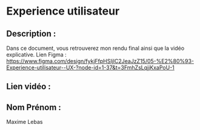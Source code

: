 # Experience utilisateur

## Description : 

Dans ce document, vous retrouverez mon rendu final ainsi que la vidéo explicative.
Lien Figma : https://www.figma.com/design/fykjFfpHSIjlC2JeaJzZ15/05-%E2%80%93-Experience-utilisateur--UX-?node-id=1-37&t=3FmhZsLqjjKxaPoU-1

## Lien vidéo : 



## Nom Prénom : 

Maxime Lebas
